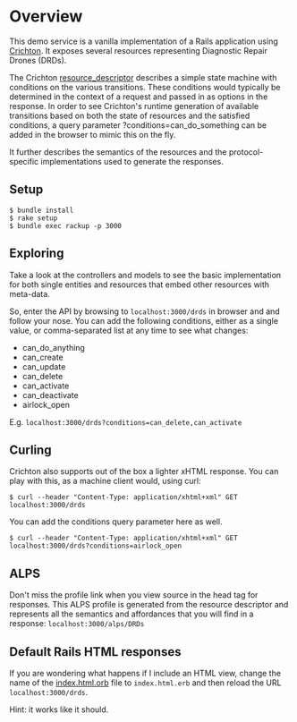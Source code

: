 # Overview
This demo service is a vanilla implementation of a Rails application using [Crichton](https://github.com/mdsol/crichton). 
It exposes several resources representing Diagnostic Repair Drones (DRDs). 

The Crichton [resource_descriptor](api_descriptors/drds_descriptor_v1.yml) describes a simple state machine with
conditions on the various transitions. These conditions would typically be determined in the context of a request
and passed in as options in the response. In order to see Crichton's runtime generation of available transitions
based on both the state of resources and the satisfied conditions, a query parameter ?conditions=can_do_something
can be added in the browser to mimic this on the fly.

It further describes the semantics of the resources and the protocol-specific implementations used to generate
the responses.

## Setup

```
$ bundle install
$ rake setup
$ bundle exec rackup -p 3000
```

## Exploring

Take a look at the controllers and models to see the basic implementation for both single entities and resources that
embed other resources with meta-data.

So, enter the API by browsing to `localhost:3000/drds` in browser and and follow your nose. You can add the following 
conditions, either as a single value, or comma-separated list at any time to see what changes:

* can_do_anything
* can_create
* can_update
* can_delete
* can_activate
* can_deactivate
* airlock_open

E.g. `localhost:3000/drds?conditions=can_delete,can_activate`

## Curling
Crichton also supports out of the box a lighter xHTML response. You can play with this, as a machine client would,
using curl:

```
$ curl --header "Content-Type: application/xhtml+xml" GET localhost:3000/drds
```

You can add the conditions query parameter here as well.

```
$ curl --header "Content-Type: application/xhtml+xml" GET localhost:3000/drds?conditions=airlock_open
```

## ALPS
Don't miss the profile link when you view source in the head tag for responses. This ALPS profile is generated from
the resource descriptor and represents all the semantics and affordances that you will find in a response:
`localhost:3000/alps/DRDs`

## Default Rails HTML responses
If you are wondering what happens if I include an HTML view, change the name of the 
[index.html.orb](app/views/drds/index.html.orb) file to `index.html.erb` and then reload the URL `localhost:3000/drds`.

Hint: it works like it should.
